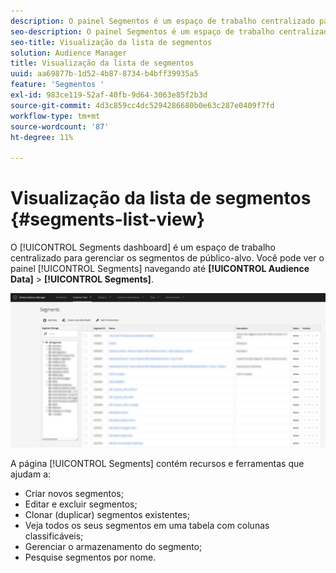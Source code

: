 ```yaml
---
description: O painel Segmentos é um espaço de trabalho centralizado para gerenciar destinos.
seo-description: O painel Segmentos é um espaço de trabalho centralizado para gerenciar destinos.
seo-title: Visualização da lista de segmentos
solution: Audience Manager
title: Visualização da lista de segmentos
uuid: aa69877b-1d52-4b87-8734-b4bff39935a5
feature: 'Segmentos '
exl-id: 983ce119-52af-40fb-9d64-3063e85f2b3d
source-git-commit: 4d3c859cc4dc5294286680b0e63c287e0409f7fd
workflow-type: tm+mt
source-wordcount: '87'
ht-degree: 11%

---
```


# Visualização da lista de segmentos {#segments-list-view}

O [!UICONTROL Segments dashboard] é um espaço de trabalho centralizado para gerenciar os segmentos de público-alvo. Você pode ver o painel [!UICONTROL Segments] navegando até **[!UICONTROL Audience Data]** > **[!UICONTROL Segments]**.

![painel de segmentos](assets/segments-dashboard.png)

A página [!UICONTROL Segments] contém recursos e ferramentas que ajudam a:

* Criar novos segmentos;
* Editar e excluir segmentos;
* Clonar (duplicar) segmentos existentes;
* Veja todos os seus segmentos em uma tabela com colunas classificáveis;
* Gerenciar o armazenamento do segmento;
* Pesquise segmentos por nome.
